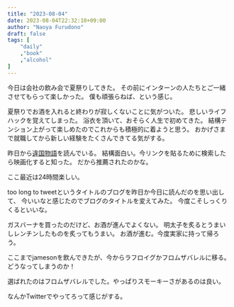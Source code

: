 ```yaml
---
title: "2023-08-04"
date: 2023-08-04T22:32:10+09:00
author: "Naoya Furudono"
draft: false
tags: [
    "daily"
    ,"book"
    ,"alcohol"
]
---
```


今日は会社の飲み会で夏祭りしてきた。
その前にインターンの人たちとご一緒させてもらって楽しかった。
僕も頑張らねば、という感じ。

夏祭りでお酒を入れると終わりが寂しくないことに気がついた。
悲しいライフハックを覚えてしまった。
浴衣を頂いて、おそらく人生で初めてきた。
結構テンション上がって楽しめたのでこれからも積極的に着ようと思う。
おかげさまで就職してから新しい経験をたくさんできてる気がする。

昨日から[違国物語](https://www.shodensha.co.jp/ikokunikki/)を読んでいる。
結構面白い。今リンクを貼るために検索したら映画化すると知った。
だから推薦されたのかな。

ここ最近は24時間楽しい。

too long to tweetというタイトルのブログを昨日か今日に読んだのを思い出して、
今いいなと感じたのでブログのタイトルを変えてみた。
今度こそしっくりくるといいな。

ガスバーナを買ったのだけど、お酒が進んでよくない。
明太子を炙るとうまいしレンチンしたものを炙ってもうまい。
お酒が進む。今度実家に持って帰ろう。

ここまでjamesonを飲んできたが、今からラフロイグかフロムザバレルに移る。
どうなってしまうのか！

選ばれたのはフロムザバレルでした。やっぱりスモーキーさがあるのは良い。

なんかTwitterでやってろって感じがする。
